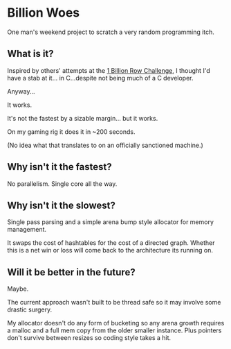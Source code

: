 # Billion Woes

One man's weekend project to scratch a very random programming itch.

## What is it?

Inspired by others' attempts at the [1 Billion Row Challenge](https://github.com/gunnarmorling/1brc), I thought I'd have a stab at it... in C...despite not being much of a C developer.

Anyway...

It works.

It's not the fastest by a sizable margin... but it works.

On my gaming rig it does it in ~200 seconds.

(No idea what that translates to on an officially sanctioned machine.)

## Why isn't it the fastest?

No parallelism.
Single core all the way.

## Why isn't it the slowest?

Single pass parsing and a simple arena bump style allocator for memory management.

It swaps the cost of hashtables for the cost of a directed graph. Whether this is a net win or loss will come back to the architecture its running on.

## Will it be better in the future?

Maybe.

The current approach wasn't built to be thread safe so it may involve some drastic surgery.

My allocator doesn't do any form of bucketing so any arena growth requires a malloc and a full mem copy from the older smaller instance. 
Plus pointers don't survive between resizes so coding style takes a hit.
